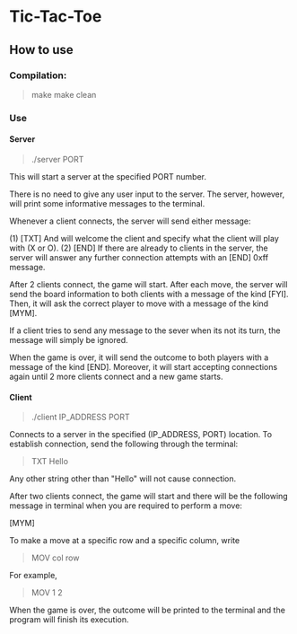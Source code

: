 # Tic-Tac-Toe
## How to use

### Compilation:

> make
> make clean

### Use 

#### Server

> ./server PORT

This will start a server at the specified PORT number.

There is no need to give any user input to the server. The server, however, will print some informative messages to the terminal.

Whenever a client connects, the server will send either message:

(1) [TXT] And will welcome the client and specify what the client will play with (X or O).
(2) [END] If there are already to clients in the server, the server will answer any further connection attempts with an [END] 0xff message. 

After 2 clients connect, the game will start. After each move, the server will send the board information to both clients with a message of the kind [FYI].
Then, it will ask the correct player to move with a message of the kind [MYM].

If a client tries to send any message to the sever when its not its turn, the message will simply be ignored.

When the game is over, it will send the outcome to both players with a message of the kind [END]. Moreover, it will start accepting connections again until
2 more clients connect and a new game starts.

#### Client

> ./client IP_ADDRESS PORT

Connects to a server in the specified (IP_ADDRESS, PORT) location. To establish connection, send the following through the terminal:

> TXT Hello

Any other string other than "Hello" will not cause connection.

After two clients connect, the game will start and there will be the following message in terminal when you are required to perform a move:

[MYM]

To make a move at a specific row and a specific column, write 

> MOV col row

For example, 

> MOV 1 2

When the game is over, the outcome will be printed to the terminal and the program will finish its execution.
